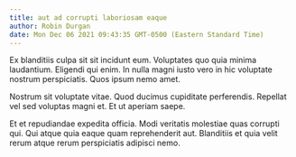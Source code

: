 ```yaml
---
title: aut ad corrupti laboriosam eaque
author: Robin Durgan
date: Mon Dec 06 2021 09:43:35 GMT-0500 (Eastern Standard Time)
---
```

Ex blanditiis culpa sit sit incidunt eum. Voluptates quo quia minima laudantium. Eligendi qui enim. In nulla magni iusto vero in hic voluptate nostrum perspiciatis. Quos ipsum nemo amet.

 Nostrum sit voluptate vitae. Quod ducimus cupiditate perferendis. Repellat vel sed voluptas magni et. Et ut aperiam saepe.

 Et et repudiandae expedita officia. Modi veritatis molestiae quas corrupti qui. Qui atque quia eaque quam reprehenderit aut. Blanditiis et quia velit rerum atque rerum perspiciatis adipisci nemo.
